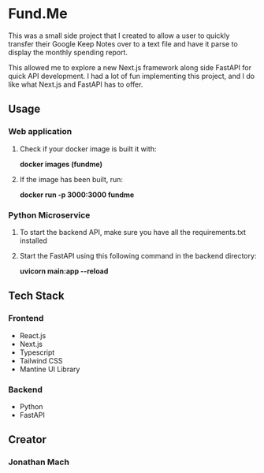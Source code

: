 # Fund.Me

This was a small side project that I created to allow a user to quickly transfer their Google Keep Notes over to a text file and have it parse
to display the monthly spending report.

This allowed me to explore a new Next.js framework along side FastAPI for quick
API development. I had a lot of fun implementing this project, and I do like what Next.js and FastAPI has to offer.

## Usage

### Web application

1. Check if your docker image is built it with:

    **docker images (fundme)**

2. If the image has been built, run:

    **docker run -p 3000:3000 fundme**

### Python Microservice

1. To start the backend API, make sure you have all the requirements.txt installed

2. Start the FastAPI using this following command in the backend directory: 

    **uvicorn main:app --reload**

## Tech Stack

### Frontend

* React.js
* Next.js
* Typescript
* Tailwind CSS
* Mantine UI Library

### Backend

* Python
* FastAPI

## Creator

### Jonathan Mach
